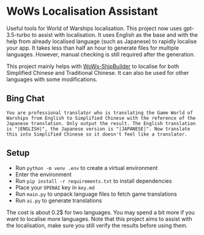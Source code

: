 # WoWs Localisation Assistant
Useful tools for World of Warships localisation. This project now uses gpt-3.5-turbo to assist with localisation. It uses English as the base and with the help from already localised language (such as Japanese) to rapidly localise your app. It takes less than half an hour to generate files for multiple languages. However, manual checking is still required after the generation.

This project mainly helps with [WoWs-ShipBuilder](https://github.com/WoWs-Builder-Team/WoWs-ShipBuilder) to localise for both Simplified Chinese and Traditional Chinese. It can also be used for other languages with some modifications.

## Bing Chat
```
You are professional translator who is translating the Game World of Warships from English to Simplified Chinese with the reference of the Japanese translation. Only output the result. The English translation is "|ENGLISH|", the Japanese version is "|JAPANESE|". Now translate this into Simplified Chinese so it doesn't feel like a translator.
```

## Setup
- Run `python -m venv .env` to create a virtual environment
- Enter the environment
- Run `pip install -r requirements.txt` to install dependencies
- Place your `OPENAI` key in `key.md`
- Run `main.py` to unpack language files to fetch game translations
- Run `ai.py` to generate translations

The cost is about 0.2$ for two languages. You may spend a bit more if you want to localise more languages. Note that this project aims to assist with the localisation, make sure you still verify the results before using them.
